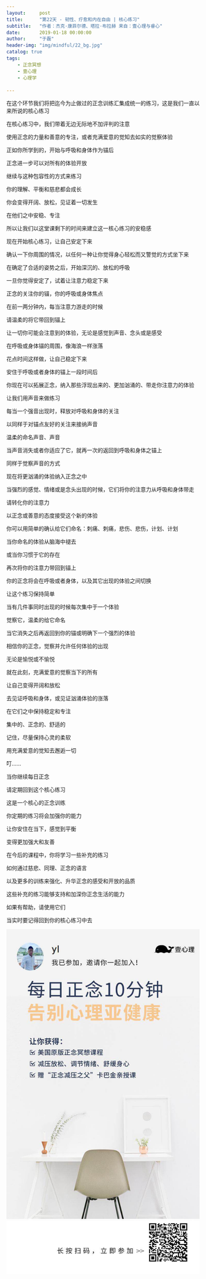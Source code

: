 ```yaml
---
layout:     post
title:      "第22天 - 韧性、疗愈和内在自由 | 核心练习"
subtitle:   "作者：杰克·康菲尔德、塔拉·布拉赫 来自：壹心理与睿心"
date:       2019-01-18 00:00:00
author:     "于磊"
header-img: "img/mindful/22_bg.jpg"
catalog: true
tags:
    - 正念冥想
    - 壹心理
    - 心理学

---
```


在这个环节我们将把迄今为止做过的正念训练汇集成统一的练习，这是我们一直以来所说的核心练习

在核心练习中，我们带着无边无际地不加评判的注意

使用正念的力量和善意的专注，或者充满爱意的觉知去如实的觉察体验

正如你所学到的，开始与呼吸和身体作为锚后

正念进一步可以对所有的体验开放

继续与这种包容性的方式来练习

你的理解、平衡和慈悲都会成长

你会变得开阔、放松，见证着一切发生

在他们之中安稳、专注

所以让我们以这堂课剩下的时间来建立这一核心练习的安稳感

现在开始核心练习，让自己安定下来

确认一下你周围的情况，以任何一种让你觉得身心轻松而又警觉的方式坐下来

在确定了合适的姿势之后，开始深沉的、放松的呼吸

一旦你觉得安定了，试着让注意力稳定下来

正念的关注你的锚，你的呼吸或身体焦点

在前一两分钟内，每当注意力游走的时候

请温柔的将它带回到锚上

让一切你可能会注意到的体验，无论是感觉到声音、念头或是感受

在呼吸或身体锚的周围，像海浪一样涨落

花点时间这样做，让自己稳定下来

安住于呼吸或者身体的锚上一段时间后

你现在可以拓展正念，纳入那些浮现出来的、更加汹涌的、带走你注意力的体验

让我们用声音来做练习

每当一个强音出现时，释放对呼吸和身体的关注

以同样于对锚点友好的关注来接纳声音

温柔的命名声音、声音

当声音消失或者你适应了它，就再一次的返回到呼吸和身体之锚上

同样于觉察声音的方式

现在将更汹涌的体验纳入正念之中

当强烈的感觉、情绪或是念头出现的时候，它们将你的注意力从呼吸和身体带走

请转化你的注意力

以正念或善意的态度接受这个新的体验

你可以用简单的确认给它们命名：刺痛、刺痛，悲伤、悲伤，计划、计划

当你命名的体验从脑海中褪去

或当你习惯于它的存在

再次将你的注意力带回到锚上

你的正念将会在呼吸或者身体，以及其它出现的体验之间切换

让这个练习保持简单

当有几件事同时出现的时候每次集中于一个体验

觉察它，温柔的给它命名

当它消失之后再返回到你的锚或明确下一个强烈的体验

相信你的正念，觉察并允许任何体验的出现

无论是愉悦或不愉悦

就在此刻，充满爱意的觉察当下的所有

让自己变得开阔和放松

去见证呼吸和身体，或见证汹涌体验的涨落

在它们之中保持稳定和专注

集中的、正念的、舒适的

记住，尽量保持心灵的柔软

用充满爱意的觉知去邂逅一切

叮......

当你继续每日正念

请定期回到这个核心练习

这是一个核心的正念训练

你定期的练习将会加强你的能力

让你安住在当下，感觉到平衡

变得更加强大和友善

在今后的课程中，你将学习一些补充的练习

如何通过慈悲、同理、正念的语言

以及更多的训练来强化、升华正念的感受和开放的品质

这些补充的练习能够支持和加深你正念生活的能力

如果有帮助，请使用它们

当实时要记得回到你的核心练习中去









































![mindful_directory](/img/mindful/share.jpeg)









































